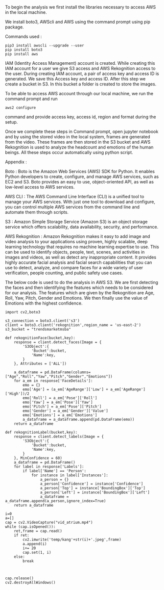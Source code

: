 To begin the analysis we first install the libraries necessary to access AWS in the local machine.

We install boto3, AWScli and AWS using the command prompt using pip package.

Commands used : 

```
pip3 install awscli --upgrade --user
pip install boto3
pip install aws
```

IAM (Identity Access Management) account is created. While creating this IAM account for a user we give S3 access and AWS Rekognition access to the user. During creating IAM account, a pair of access key and access ID is generated. We save this Access key and access ID. After this step we create a bucket in S3. In this bucket a folder is created to store the images. 

To be able to access AWS account through our local machine, we run the command prompt and run 

```
aws2 configure
```

command and provide access key, access id, region and format during the setup. 

Once we complete these steps in Command prompt, open jupyter notebook and by using the stored video in the local system, frames are generated from the video. These frames are then stored in the S3 bucket and AWS Rekognition is used to analyze the headcount and emotions of the human beings. All these steps occur automatically using python script.

Appendix : 

Boto : Boto is the Amazon Web Services (AWS) SDK for Python. It enables Python developers to create, configure, and manage AWS services, such as EC2 and S3. Boto provides an easy to use, object-oriented API, as well as low-level access to AWS services.

AWS CLI : The AWS Command Line Interface (CLI) is a unified tool to manage your AWS services. With just one tool to download and configure, you can control multiple AWS services from the command line and automate them through scripts.

S3 : Amazon Simple Storage Service (Amazon S3) is an object storage service which offers scalability, data availability, security, and performance. 

AWS Rekognition : Amazon Rekognition makes it easy to add image and video analysis to your applications using proven, highly scalable, deep learning technology that requires no machine learning expertise to use. This can be used to identify objects, people, text, scenes, and activities in images and videos, as well as detect any inappropriate content. It provides highly accurate facial analysis and facial search capabilities that you can use to detect, analyze, and compare faces for a wide variety of user verification, people counting, and public safety use cases.

The below code is used to do the analysis in AWS S3. We are first detecting the faces and then identifying the features which needs to be considered for our analysis. The features which are given by the Rekognition are Age, Roll, Yaw, Pitch, Gender and Emotions. We then finally use the value of Emotions with the highest confidence. 

```
import cv2,boto3

s3_connection = boto3.client('s3')
client = boto3.client('rekognition',region_name = 'us-east-2')
s3_bucket = "trendsmarketmsba"

def rekognitionFace(bucket,key):
    response = client.detect_faces(Image = {
        'S3Object':{
            'Bucket':bucket,
            'Name':key,
        }
    }, Attributes = ['ALL'])
    
    a_dataframe = pd.DataFrame(columns=["Age","Roll","Yaw","Pitch","Gender","Emotions"])
    for a_em in response['FaceDetails']:
        emo = {}
        emo['Age'] = (a_em['AgeRange']['Low'] + a_em['AgeRange']['High'])/2
        emo['Roll'] = a_em['Pose']['Roll']
        emo['Yaw'] = a_em['Pose']['Yaw']
        emo['Pitch'] = a_em['Pose']['Pitch']
        emo['Gender'] = a_em['Gender']['Value']
        emo['Emotions'] = a_em['Emotions']
        a_dataframe = a_dataframe.append(pd.DataFrame(emo))   
    return a_dataframe

def rekognitionLabel(bucket,key):
    response = client.detect_labels(Image = {
        'S3Object':{
            'Bucket':bucket,
            'Name':key,
        }
    }, MinConfidence = 60)
    a_dataframe = pd.DataFrame()
    for label in response['Labels']:
        if label['Name'] == 'Person':
            for instance in label['Instances']:
                a_person = {}
                a_person['Confidence'] = instance['Confidence']
                a_person['Top'] = instance['BoundingBox']['Top']
                a_person['Left'] = instance['BoundingBox']['Left']
                a_dataframe = a_dataframe.append(a_person,ignore_index=True)
    return a_dataframe

i=0
a=[]
cap = cv2.VideoCapture("vid_atrium.mp4")
while (cap.isOpened()):
    ret,frame = cap.read()
    if ret:
        cv2.imwrite('temp/kang'+str(i)+'.jpeg',frame)
        a.append(i)
        i+= 20
        cap.set(1, i)
    else:
        break



cap.release()
cv2.destroyAllWindows()
```



